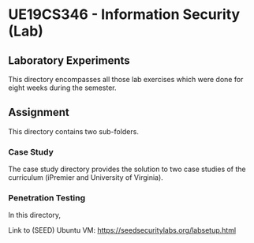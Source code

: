 # UE19CS346 - Information Security (Lab)
## Laboratory Experiments
This directory encompasses all those lab exercises which were done for eight weeks during the semester.
## Assignment
This directory contains two sub-folders.
### Case Study
The case study directory provides the solution to two case studies of the curriculum (iPremier and University of Virginia).
### Penetration Testing
In this directory, 

Link to (SEED) Ubuntu VM: https://seedsecuritylabs.org/labsetup.html
